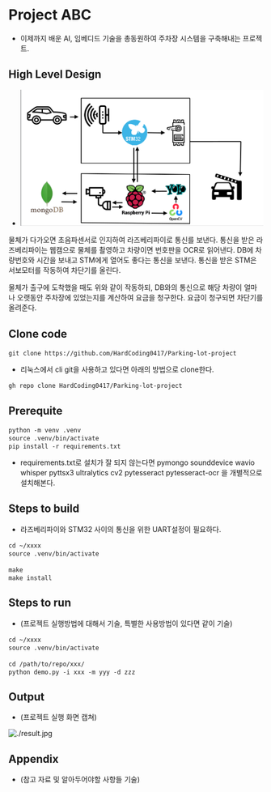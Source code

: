 # Project ABC

* 이제까지 배운 AI, 임베디드 기술을 총동원하여 주차장 시스템을 구축해내는 프로젝트.

## High Level Design

* ![./High_Level_Design.png](./High_Level_Design.png)

물체가 다가오면 초음파센서로 인지하여 라즈베리파이로 통신를 보낸다.
통신을 받은 라즈베리파이는 웹캠으로 물체를 촬영하고
차량이면 번호판을 OCR로 읽어낸다.
DB에 차량번호와 시간을 보내고
STM에게 열어도 좋다는 통신을 보낸다.
통신을 받은 STM은 서보모터를 작동하여 차단기를 올린다.

물체가 출구에 도착했을 때도 위와 같이 작동하되,
DB와의 통신으로 해당 차량이 얼마나 오랫동안 주차장에 있었는지를 계산하여 요금을 청구한다.
요금이 청구되면 차단기를 올려준다.

## Clone code

```shell
git clone https://github.com/HardCoding0417/Parking-lot-project
```

* 리눅스에서 cli git을 사용하고 있다면 아래의 방법으로 clone한다.

```shell
gh repo clone HardCoding0417/Parking-lot-project
```

## Prerequite

```shell
python -m venv .venv
source .venv/bin/activate
pip install -r requirements.txt
```
* requirements.txt로 설치가 잘 되지 않는다면
pymongo
sounddevice 
wavio
whisper
pyttsx3
ultralytics
cv2
pytesseract
pytesseract-ocr
을 개별적으로 설치해본다.

## Steps to build

* 라즈베리파이와 STM32 사이의 통신을 위한 UART설정이 필요하다.

```shell
cd ~/xxxx
source .venv/bin/activate

make
make install
```

## Steps to run

* (프로젝트 실행방법에 대해서 기술, 특별한 사용방법이 있다면 같이 기술)

```shell
cd ~/xxxx
source .venv/bin/activate

cd /path/to/repo/xxx/
python demo.py -i xxx -m yyy -d zzz
```

## Output

* (프로젝트 실행 화면 캡쳐)

![./result.jpg](./result.jpg)

## Appendix

* (참고 자료 및 알아두어야할 사항들 기술)
